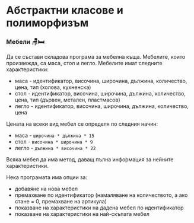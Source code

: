 # Абстрактни класове и полиморфизъм

### Мебели :chair::bed:

Да се състави складова програма за мебелна къща. Мебелите, които произвежда, са маса, стол и легло. Мебелите имат следните характеристики:

 - маса - идентификатор, височина, широчина, дължина, количество, цена, тип (холова, кухненска)
 - стол - идентификатор, височина, широчина, дължина, количество, цена, тип (дървен, метален, пластмасов)
 - легло - идентификатор, височина, широчина, дължина, количество, цена

 Цената на всеки вид мебел се определя по следния начин:
 - маса - `широчина * дължина * 15`
 - стол - `височина * широчина * 9`
 - легло - `дължина * височина * 22` 

 Всяка мебел да има метод, даващ пълна информация за нейните характеристики.
 
 Нека програмата има опции за:
 - добавяне на нова мебел
 - премахване по идентификатор (намаляване на количеството, а ако стане = 0, премахване на артикула)
 - показване на характеристики на дадена мебел по идентификатор
 - показване на характеристики на най-скъпата мебел